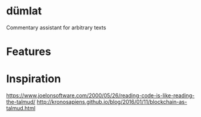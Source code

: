 # dümlat
Commentary assistant for arbitrary texts

# Features

# Inspiration
https://www.joelonsoftware.com/2000/05/26/reading-code-is-like-reading-the-talmud/
http://kronosapiens.github.io/blog/2016/01/11/blockchain-as-talmud.html
